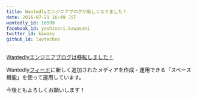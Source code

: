 ```yaml
---
title: Wantedlyエンジニアブログが新しくなりました！
date: 2016-07-21 16:49 JST
wantedly_id: 10599
facebook_id: yoshinori.kawasaki
twitter_id: kawasy
github_id: luvtechno
---
```


[Wantedlyエンジニアブログは移転しました！](https://www.wantedly.com/feed/s/wantedly_engineers)

Wantedly[フィード](https://www.wantedly.com/feed)に新しく追加されたメディアを作成・運用できる「スペース機能」を使って運用しています。

今後ともよろしくお願いします！
